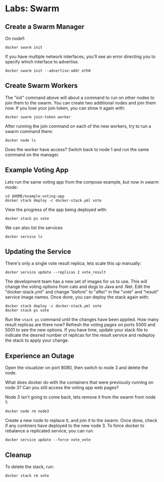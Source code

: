 # Labs: Swarm

## Create a Swarm Manager

On node1:

```
docker swarm init
```

If you have multiple network interfaces, you'll see an error directing you to
specify which interface to advertise.

```
docker swarm init --advertise-addr eth0
```

## Create Swarm Workers

The "init" command above will about a command to run on other nodes to join
them to the swarm. You can create two additional nodes and join them now. If you
lose your join token, you can show it again with:

```
docker swarm join-token worker
```

After running the join command on each of the new workers, try to run a swarm
command there:

```
docker node ls
```

Does the worker have access? Switch back to node 1 and run the same command on
the manager.

## Example Voting App

Lets run the same voting app from the compose example, but now in swarm mode:

```
cd $HOME/example-voting-app
docker stack deploy -c docker-stack.yml vote
```

View the progress of the app being deployed with:

```
docker stack ps vote
```

We can also list the services

```
docker service ls
```

## Updating the Service

There's only a single vote result replica, lets scale this up manually:

```
docker service update --replicas 2 vote_result
```

The development team has a new set of images for us to use. This will change
the voting options from cats and dogs to Java and .Net. Edit the
"docker-stack.yml" and change "before" to "after" in the "vote" and "result"
service image names. Once done, you can deploy the stack again with:

```
docker stack deploy -c docker-stack.yml vote
docker stack ps vote
```

Run the `stack ps` command until the changes have been applied. How many result
replicas are there now? Refresh the voting pages on ports 5000 and 5001 to see
the new options. If you have time, update your stack file to indicate the
desired number of replicas for the result service and redeploy the stack to
apply your change.

## Experience an Outage

Open the visualizer on port 8080, then switch to node 3 and delete the node.

What does docker do with the containers that were previously running on node 3?
Can you still access the voting app web pages?

Node 3 isn't going to come back, lets remove it from the swarm from node 1:

```
docker node rm node3
```

Create a new node to replace it, and join it to the swarm. Once done, check if
any continers have deployed to the new node 3. To force docker to rebalance
a replicated service, you can run:

```
docker service update --force vote_vote
```

## Cleanup

To delete the stack, run:

```
docker stack rm vote
```

